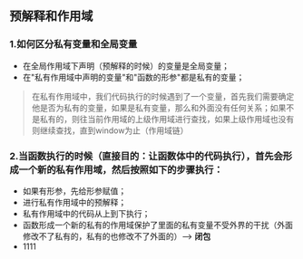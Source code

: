 ## 预解释和作用域
### 1.如何区分私有变量和全局变量
*  在全局作用域下声明（预解释的时候）的变量是全局变量；
*  在"私有作用域中声明的变量"和"函数的形参"都是私有的变量；
>  在私有作用域中，我们代码执行的时候遇到了一个变量，首先我们需要确定他是否为私有的变量，如果是私有变量，那么和外面没有任何关系；如果不是私有的，则往当前作用域的上级作用域进行查找，如果上级作用域也没有则继续查找，直到window为止（作用域链）
### 2.当函数执行的时候（直接目的：让函数体中的代码执行），首先会形成一个新的私有作用域，然后按照如下的步骤执行：
- 如果有形参，先给形参赋值；
- 进行私有作用域中的预解释；
- 私有作用域中的代码从上到下执行；
- 函数形成一个新的私有的作用域保护了里面的私有变量不受外界的干扰（外面修改不了私有的，私有的也修改不了外面的）--> **闭包**
- 1111
